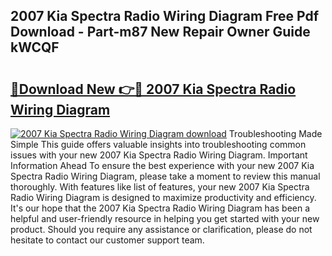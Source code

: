 ## 2007 Kia Spectra Radio Wiring Diagram Free Pdf Download - Part-m87 New Repair Owner Guide kWCQF

# <h2><a href="http://dfkoyl.blite.top/?on=2007+Kia+Spectra+Radio+Wiring+Diagram">🔗Download New 👉🔴 2007 Kia Spectra Radio Wiring Diagram</a></h2>

[![2007 Kia Spectra Radio Wiring Diagram download](https://i.imgur.com/lujVjoI.png)](http://dfkoyl.blite.top/?on=2007+Kia+Spectra+Radio+Wiring+Diagram)
Troubleshooting Made Simple This guide offers valuable insights into troubleshooting common issues with your new 2007 Kia Spectra Radio Wiring Diagram. Important Information Ahead To ensure the best experience with your new 2007 Kia Spectra Radio Wiring Diagram, please take a moment to review this manual thoroughly. With features like list of features, your new 2007 Kia Spectra Radio Wiring Diagram is designed to maximize productivity and efficiency. It's our hope that the 2007 Kia Spectra Radio Wiring Diagram has been a helpful and user-friendly resource in helping you get started with your new product. Should you require any assistance or clarification, please do not hesitate to contact our customer support team.
